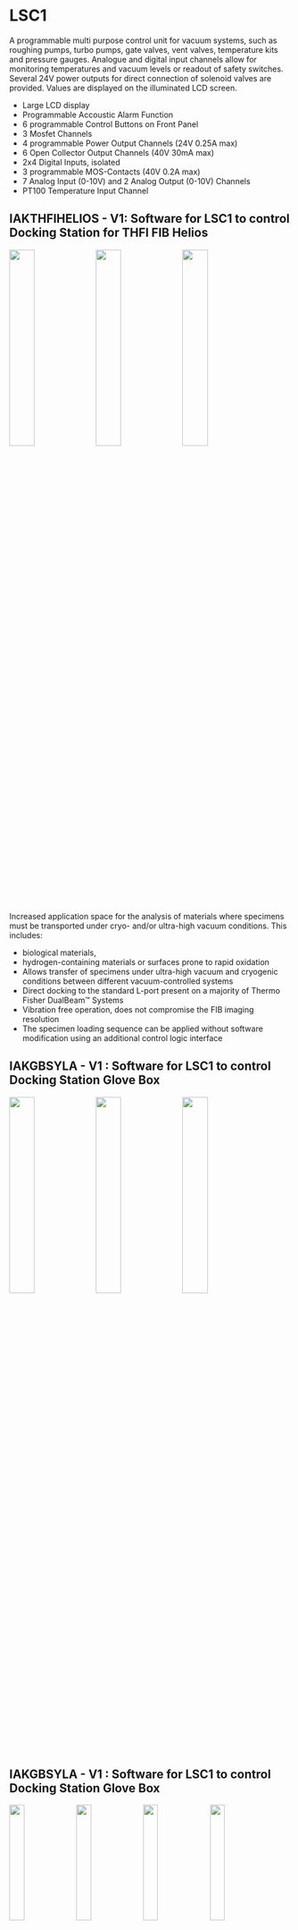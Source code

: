 # LSC1

A programmable multi purpose control unit for vacuum systems, such as roughing pumps, turbo pumps, gate valves, vent valves, temperature kits and pressure gauges. Analogue and digital input channels allow for monitoring temperatures and vacuum levels or readout of safety switches. Several 24V power outputs for direct connection of solenoid valves are provided. Values are displayed on the illuminated LCD screen.

* Large LCD display
* Programmable Accoustic Alarm Function
* 6 programmable Control Buttons on Front Panel
* 3 Mosfet Channels
* 4 programmable Power Output Channels (24V 0.25A max)
* 6 Open Collector Output Channels (40V 30mA max)
* 2x4 Digital Inputs, isolated
* 3 programmable MOS-Contacts (40V 0.2A max)
* 7 Analog Input (0-10V) and 2 Analog Output (0-10V) Channels
* PT100 Temperature Input Channel


## IAKTHFIHELIOS - V1: Software for LSC1 to control Docking Station for THFI FIB Helios

<img src="https://github.com/Spiean03/LSC1/blob/master/IAKTHFIHELIOS/V1.1/Images/WelcomeScreen.png" width="30%"> <img src="https://github.com/Spiean03/LSC1/blob/master/IAKTHFIHELIOS/V1.1/Images/MainScreen.png" width="30%"> <img src="https://github.com/Spiean03/LSC1/blob/master/IAKTHFIHELIOS/V1.1/Images/SettingsScreen.png" width="30%">

Increased application space for the analysis of materials where specimens must be transported under cryo- and/or ultra-high vacuum conditions. This includes:
* biological materials, 
* hydrogen-containing materials or surfaces prone to rapid oxidation
* Allows transfer of specimens under ultra-high vacuum and cryogenic conditions between different vacuum-controlled systems
* Direct docking to the standard L-port present on a majority of Thermo Fisher DualBeam™ Systems
* Vibration free operation, does not compromise the FIB imaging resolution
* The specimen loading sequence can be applied without software modification using an additional control logic interface

## IAKGBSYLA - V1 : Software for LSC1 to control Docking Station Glove Box

<img src="https://github.com/Spiean03/LSC1/blob/master/IAKGBSYLA/V1.0/Images/V1_WelcomeScreen.png" width="30%"> <img src="https://github.com/Spiean03/LSC1/blob/master/IAKGBSYLA/V1.0/Images/V1_MainScreen.png" width="30%"> <img src="https://github.com/Spiean03/LSC1/blob/master/IAKGBSYLA/V1.0/Images/V1_SettingsScreen.png" width="30%">


## IAKGBSYLA - V1 : Software for LSC1 to control Docking Station Glove Box

<img src="https://github.com/Spiean03/LSC1/blob/master/IAKGBSYLA/V2.0/Images/V2_WelcomeScreen.png" width="23%"> <img src="https://github.com/Spiean03/LSC1/blob/master/IAKGBSYLA/V2.0/Images/V2_MainScreen1.png" width="23%"> <img src="https://github.com/Spiean03/LSC1/blob/master/IAKGBSYLA/V2.0/Images/V2_MainScreen2.png" width="23%"> <img src="https://github.com/Spiean03/LSC1/blob/master/IAKGBSYLA/V2.0/Images/V2_SettingsScreen.png" width="23%">

* Glove box side panelto DN40-ISO-KF adapter package
* Gate Valve Series 012 DN40KF Pneumatic actuator, position indicator, solenoid valve double acting, 2x KF 16 side ports
* Angle Valve DN16KF, pneumatic with pos. indicator, solenoid valve, closing spring
* Venting Valve, Solenoid 24V DC, G1/8'' normally closed
* TPR 280 Active Line Pirani Gauge DN16 ISO KF
* UHV Suitcase Support Sledge
* Mechanical Support Structure for Glove Box
* Roughing Line Components for  Glove Box Direct Docking Instrument Adaptation
* Edwards Dry Scroll Vacuum Pump, 103l/min (6.2 m3/h)
